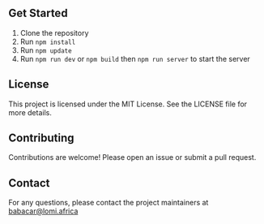 ## Get Started

1. Clone the repository
2. Run `npm install`
3. Run `npm update`
4. Run `npm run dev` or `npm build` then `npm run server` to start the server

## License

This project is licensed under the MIT License. See the LICENSE file for more details.

## Contributing

Contributions are welcome! Please open an issue or submit a pull request.

## Contact

For any questions, please contact the project maintainers at babacar@lomi.africa